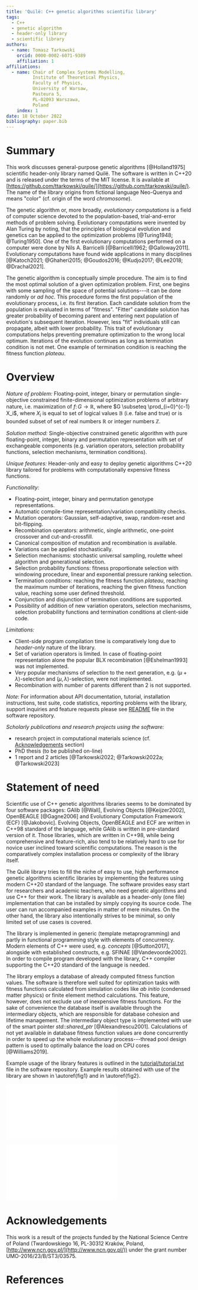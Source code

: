```yaml
---
title: 'Quilë: C++ genetic algorithms scientific library'
tags:
  - C++
  - genetic algorithm
  - header-only library
  - scientific library
authors:
  - name: Tomasz Tarkowski
    orcid: 0000-0002-6071-9389
    affiliation: 1
affiliations:
  - name: Chair of Complex Systems Modelling,
          Institute of Theoretical Physics,
          Faculty of Physics,
          University of Warsaw,
          Pasteura 5,
          PL-02093 Warszawa,
          Poland
    index: 1
date: 18 October 2022
bibliography: paper.bib
---
```


# Summary

This work discusses general-purpose genetic algorithms [@Holland1975] scientific
header-only library named Quilë. The software is written in C++20 and is
released under the terms of the MIT license. It is available at
[https://github.com/ttarkowski/quile/](https://github.com/ttarkowski/quile/).
The name of the library origins from fictional language Neo-Quenya and means
"color" (cf. origin of the word *chromosome*).

The genetic algorithm or, more broadly, *evolutionary computations* is a field
of computer science devoted to the population-based, trial-and-error methods of
problem solving. Evolutionary computations were invented by Alan Turing by
noting, that the principles of biological evolution and genetics can be applied
to the optimization problems [@Turing1948; @Turing1950]. One of the first
evolutionary computations performed on a computer were done by Nils A.
Barricelli [@Barricelli1962; @Galloway2011]. Evolutionary computations have
found wide applications in many disciplines [@Katoch2021; @Ghaheri2015;
@Goudos2016; @Kudjo2017; @Lee2018; @Drachal2021].

The genetic algorithm is conceptually simple procedure. The aim is to find the
most optimal solution of a given optimization problem. First, one begins with
some sampling of the space of potential solutions---it can be done randomly or
*ad hoc*. This procedure forms the first population of the evolutionary process,
i.e. its first iteration. Each candidate solution from the population is
evaluated in terms of "fitness". "Fitter" candidate solution has greater
probability of becoming parent and entering next population of evolution's
subsequent iteration. However, less "fit" individuals still can propagate,
albeit with lower probability. This trait of evolutionary computations helps
preventing premature optimization to the wrong local optimum. Iterations of the
evolution continues as long as termination condition is not met. One example of
termination condition is reaching the fitness function *plateau*.

# Overview

*Nature of problem:* Floating-point, integer, binary or permutation
single-objective constrained finite-dimensional optimization problems of
arbitrary nature, i.e. maximization of $f\colon G \rightarrow \mathbb{R}$, where
$G \subseteq \prod_{i=0}^{c-1} X_i$, where $X_i$ is equal to set of logical
values $\mathbb{B}$ (i.e. false and true) or is bounded subset of set of real
numbers $\mathbb{R}$ or integer numbers $\mathbb{Z}$.

*Solution method:* Single-objective constrained genetic algorithm with pure
floating-point, integer, binary and permutation representation with set of
exchangeable components (e.g. variation operators, selection probability
functions, selection mechanisms, termination conditions).

*Unique features:* Header-only and easy to deploy genetic algorithms C++20
library tailored for problems with computationally expensive fitness functions.

*Functionality:*

- Floating-point, integer, binary and permutation genotype representations.
- Automatic compile-time representation/variation compatibility checks.
- Mutation operators: Gaussian, self-adaptive, swap, random-reset and
  bit-flipping.
- Recombination operators: arithmetic, single arithmetic, one-point crossover
  and cut-and-crossfill.
- Canonical composition of mutation and recombination is available.
- Variations can be applied stochastically.
- Selection mechanisms: stochastic universal sampling, roulette wheel algorithm
  and generational selection.
- Selection probability functions: fitness proportionate selection with
  windowing procedure, linear and exponential pressure ranking selection.
- Termination conditions: reaching the fitness function *plateau*, reaching the
  maximum number of iterations, reaching the given fitness function value,
  reaching some user defined threshold.
- Conjunction and disjunction of termination conditions are supported.
- Possibility of addition of new variation operators, selection mechanisms,
  selection probability functions and termination conditions at client-side
  code.

*Limitations:*

- Client-side program compilation time is comparatively long due to
  *header-only* nature of the library.
- Set of variation operators is limited. In case of floating-point
  representation alone the popular BLX recombination [@Eshelman1993] was not
  implemented.
- Very popular mechanisms of selection to the next generation, e.g.
  $(\mu + \lambda )$-selection and $(\mu , \lambda )$-selection, were not
  implemented.
- Recombination with number of parents different than 2 is not supported.

*Note*: For information about API documentation, tutorial, installation
instructions, test suite, code statistics, reporting problems with the library,
support inquiries and feature requests please see
[README](https://github.com/ttarkowski/quile/blob/main/README) file in the
software repository.

*Scholarly publications and research projects using the software:*

- research project in computational materials science (cf.
  [Acknowledgements](#acknowledgements) section)
- PhD thesis (to be published on-line)
- 1 report and 2 articles [@Tarkowski2022; @Tarkowski2022a; @Tarkowski2023]

# Statement of need

Scientific use of C++ genetic algorithms libraries seems to be dominated by four
software packages: GAlib [@Wall], Evolving Objects [@Keijzer2002], OpenBEAGLE
[@Gagne2006] and Evolutionary Computation Framework (ECF) [@Jakobovic]. Evolving
Objects, OpenBEAGLE and ECF are written in C++98 standard of the language, while
GAlib is written in pre-standard version of it. Those libraries, which are
written in C++98, while being comprehensive and feature-rich, also tend to be
relatively hard to use for novice user inclined toward scientific computations.
The reason is the comparatively complex installation process or complexity of
the library itself.

The Quilë library tries to fill the niche of easy to use, high performance
genetic algorithms scientific libraries by implementing the features using
modern C++20 standard of the language. The software provides easy start for
researchers and academic teachers, who need genetic algorithms and use C++ for
their work. The library is available as a header-only (one file) implementation
that can be installed by simply copying its source code. The user can run
accompanied examples in matter of mere minutes. On the other hand, the library
also intentionally strives to be minimal, so only limited set of use cases is
covered.

The library is implemented in generic (template metaprogramming) and partly in
functional programming style with elements of concurrency. Modern elements of
C++ were used, e.g. *concepts* [@Sutton2017], alongside with established
constructs, e.g. SFINAE [@Vandevoorde2002]. In order to compile program
developed with the library, C++ compiler supporting the C++20 standard of the
language is needed.

The library employs a database of already computed fitness function values. The
software is therefore well suited for optimization tasks with fitness functions
calculated from simulation codes like *ab initio* (condensed matter physics) or
finite element method calculations.
This feature, however, does not exclude use of inexpensive fitness functions.
For the sake of convenience the database itself is available through the
intermediary objects, which are responsible for database cohesion and lifetime
management. The intermediary object type is implemented with use of the smart
pointer *std::shared_ptr* [@Alexandrescu2001]. Calculations of not yet available
in database fitness function values are done concurrently in order to speed up
the whole evolutionary process---thread pool design pattern is used to optimally
balance the load on CPU cores [@Williams2019].

Example usage of the library features is outlined in the
[tutorial/tutorial.txt](https://github.com/ttarkowski/quile/blob/main/tutorial/tutorial.txt)
file in the software repository. Example results obtained with use of the
library are shown in \autoref{fig1} and in \autoref{fig2}.

![Genetic drift over function $f(x, y) = \cos \frac{r(x, y)}{4} + e$, where
$r(x, y) = \sqrt{x^2 + y^2}$, on domain $[-10, 10]^2$. Three genotype
generations were presented: the first one (#0), in half of the evolution (#6)
and at the end (#12). Each generation has the same size. This figure can be
reproduced by running
[example_1](https://github.com/ttarkowski/quile/tree/main/examples/example_1).
\label{fig1}](fig1.pdf)

![The $n$ queens puzzle: time of genetic program execution $\Delta t$ and
problem complexity $\xi$. Calculations were performed on low-spec CPU (*thermal
design power* 6 W) for sample size of 10 per measurement point. Number of $n$
queens puzzle solutions can be taken from [@oeisA000170]. Inset: Sample solution
*4Q3/Q7/7Q/5Q2/2Q5/6Q1/1Q6/3Q4 w - - 0 0* for eight queens puzzle reached after
creation of 56 unique genotypes in evolution (on average 123.61 with standard
deviation 111.69 for sample size 100). This figure can be reproduced by running
[example_2/time](https://github.com/ttarkowski/quile/tree/main/examples/example_2/time).
\label{fig2}](fig2.pdf)

# Acknowledgements

This work is a result of the projects funded by the National Science Centre of
Poland (Twardowskiego 16, PL-30312 Kraków, Poland,
[http://www.ncn.gov.pl/](http://www.ncn.gov.pl/)) under the grant number
UMO-2016/23/B/ST3/03575.

# References
